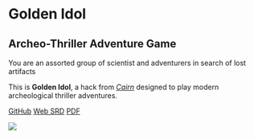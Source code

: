<!-- _coverpage.md -->

# Golden Idol

## Archeo-Thriller Adventure Game

You are an assorted group of scientist and adventurers in search of lost artifacts

This is **Golden Idol**, a hack from [*Cairn*](https://cairnrpg.com) designed to play modern archeological thriller adventures.

[GitHub](https://github.com/zeruhur/goldenidol/)
[Web SRD](/readme.md)
[PDF](https://zeruhur.itch.io/golden-idol)


<!-- background image -->

![](_assets/website_cover.png)
